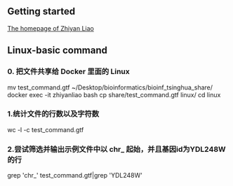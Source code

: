 ## Getting started
[The homepage of Zhiyan Liao](https://github.com/LeoLeo0302)

## Linux-basic command
### 0. 把文件共享给 Docker 里面的 Linux
mv test_command.gtf ~/Desktop/bioinformatics/bioinf_tsinghua_share/
docker exec -it zhiyanliao bash
cp share/test_command.gtf linux/
cd linux

### 1.统计文件的行数以及字符数
wc -l -c test_command.gtf

### 2.尝试筛选并输出示例文件中以 chr_ 起始，并且基因id为YDL248W的行
grep 'chr_' test_command.gtf|grep 'YDL248W'

